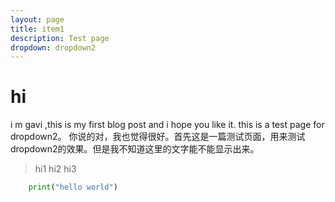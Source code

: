 ```yaml
---
layout: page
title: item1
description: Test page
dropdown: dropdown2
---
```

# hi
i m gavi ,this is my first blog post
and i hope you like it. this is a test page for dropdown2。
你说的对，我也觉得很好。首先这是一篇测试页面，用来测试dropdown2的效果。但是我不知道这里的文字能不能显示出来。
> hi1
> hi2
> hi3

```python   
    print("hello world")
```
